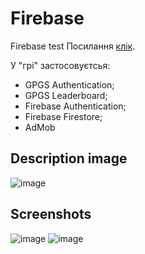 # Firebase
Firebase test
Посилання [клік](https://play.google.com/store/apps/details?id=com.simplegames.firebase).  

У "грі" застосовуєтсья:
* GPGS Authentication;
* GPGS Leaderboard;
* Firebase Authentication;
* Firebase Firestore;
* AdMob
## Description image
![image](https://github.com/qqOtju/Firebase/assets/85255089/b8553d47-4cbe-4b27-975d-2eb5875025fa)
## Screenshots
![image](https://github.com/qqOtju/Firebase/assets/85255089/a4742ac2-ea19-41c9-b156-fc2660034482)
![image](https://github.com/qqOtju/Firebase/assets/85255089/c88b3242-abf1-42cb-bc9e-37651ed57453)

